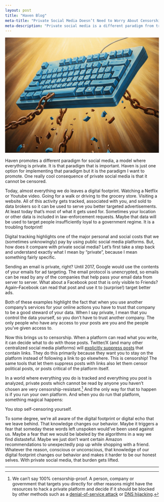 ```yaml
---
layout: post
title: "Haven Blog"
meta-title: "Private Social Media Doesn’t Need to Worry About Censorship"
meta-description: "Private social media is a different paradigm from traditional public social media.  It has many valuable implication including censorship resistnace."
---
```

<img class="default" src="/assets/images/free-keyboard.jpg" alt="Keyboard breaking free of chains and rising into the light"/>

Haven promotes a different paradigm for social media, a model where everything is private.  It is that paradigm that is important.  Haven is just one option for implementing that paradigm but it is the paradigm I want to promote.  One really cool consequence of private social media is that it cannot be censored.

Today, almost everything we do leaves a digital footprint.  Watching a Netflix or Youtube video. Going for a walk or driving to the grocery store.  Visiting a website.  All of this activity gets tracked, associated with you, and sold to data brokers so it can be used to serve you better targeted advertisements. At least today that’s most of what it gets used for.  Sometimes your location or other data is included in law-enforcement requests.  Maybe that data will be used to target people insufficiently loyal to a government regime.  It is a troubling footprint!

Digital tracking highlights one of the major personal and social costs that we (sometimes unknowingly) pay by using public social media platforms.  But, how does it compare with private social media?  Let’s first take a step back and understand exactly what I mean by “private”, because I mean something fairly specific. 

Sending an email is private, right?  Until 2017, Google would use the contents of your emails for ad targeting. The email protocol is unencrypted, so emails can be read by any of the companies that help pass your email data from server to server.  What about a Facebook post that is only visible to Friends?  Again–Facebook can read that post and use it to (surprise!) target better ads.  

Both of these examples highlight the fact that when you use another company’s services for your online actions you have to trust that company to be a good steward of your data.  When I say private, I mean that you control the data yourself, so you don’t have to trust another company.  The only people who have any access to your posts are you and the people you’ve given access to. 

Now this brings us to censorship.  When a platform can read what you write, it can decide what to do with those posts.  Twitter/X (and many other centralized social media platforms) will [explicitly suppress posts](https://cybernews.com/news/musk-x-posts-with-links-suppression/) that contain links.  They do this primarily because they want you to stay on the platform instead of following a link to go elsewhere.  This is censorship!  The same tools that let them suppress posts with links also let them censor political posts, or posts critical of the platform itself.  

In a world where everything you do is tracked and everything you post is analyzed, private posts which cannot be read by anyone you haven’t chosen are very censorship-resistant.[^1]  And the only way for that to happen is if you run your own platform. And when you do run that platform, something magical happens:

You stop self-censoring yourself.  

To some degree, we’re all aware of the digital footprint or digital echo that we leave behind. That knowledge changes our behavior.  Maybe it triggers a fear that someday these words left unspoken would’ve been used against us.  Maybe a fear that we would be labeled by the algorithms  in a way we find distasteful.  Maybe we just don’t want certain Amazon recommendations to unexpectedly pop up while shopping with a friend.  Whatever the reason, conscious or unconscious, that knowledge of our digital footprint changes our behavior and makes it harder to be our honest selves.   With private social media, that burden gets lifted.

<hr/>

[^1]: We can’t say 100% censorship-proof. A person, company or government that targets you directly for other reasons might have the resources to hack a private platform and decide if it should be blocked by other methods such as a [denial-of-service attack](https://en.wikipedia.org/wiki/Denial-of-service_attack) or [DNS hijacking](https://en.wikipedia.org/wiki/DNS_hijacking).

